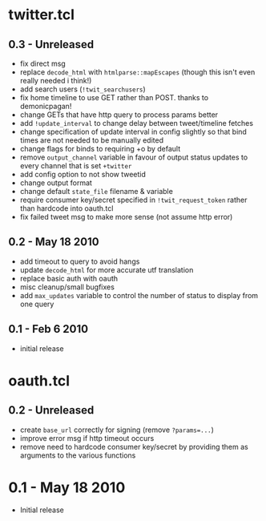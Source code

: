 # twitter.tcl

## 0.3 - Unreleased

- fix direct msg
- replace `decode_html` with `htmlparse::mapEscapes` (though this isn't even
  really needed i think!)
- add search users (`!twit_searchusers`)
- fix home timeline to use GET rather than POST. thanks to demonicpagan!
- change GETs that have http query to process params better
- add `!update_interval` to change delay between tweet/timeline fetches
- change specification of update interval in config slightly so that bind
  times are not needed to be manually edited
- change flags for binds to requiring +o by default
- remove `output_channel` variable in favour of output status updates to
  every channel that is set `+twitter`
- add config option to not show tweetid
- change output format
- change default `state_file` filename & variable
- require consumer key/secret specified in `!twit_request_token` rather than
  hardcode into oauth.tcl
- fix failed tweet msg to make more sense (not assume http error)


## 0.2 - May 18 2010

- add timeout to query to avoid hangs
- update `decode_html` for more accurate utf translation
- replace basic auth with oauth
- misc cleanup/small bugfixes
- add `max_updates` variable to control the number of status to display from
  one query

## 0.1 - Feb 6 2010

- initial release


# oauth.tcl

## 0.2 - Unreleased

- create `base_url` correctly for signing (remove `?params=...`)
- improve error msg if http timeout occurs
- remove need to hardcode consumer key/secret by providing them as arguments
  to the various functions

# 0.1 - May 18 2010

- Initial release
